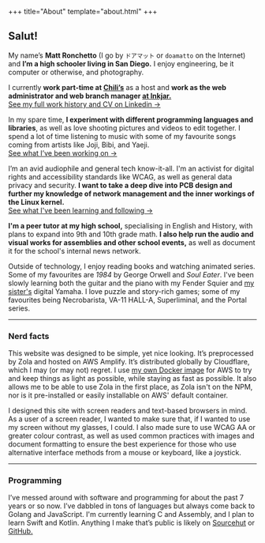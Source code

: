 +++
title="About"
template="about.html"
+++

## Salut!

My name’s **Matt Ronchetto** (I go by `ドアマット` or `doamatto` on the Internet) and **I’m a high schooler living in San Diego.** I enjoy engineering, be it computer or otherwise, and photography.

I currently **work part-time at [Chili’s](https://chilis.com)** as a host and **work as the web administrator and web branch manager [at Inkjar.](https://inkjar.org)**<br/>
[See my full work history and CV on Linkedin &rarr;](https://linkedin.com/in/matthewronchetto)

In my spare time, **I experiment with different programming languages and libraries**, as well as love shooting pictures and videos to edit together. I spend a lot of time listening to music with some of my favourite songs coming from artists like Joji, Bibi, and Yaeji.<br/>
[See what I’ve been working on &rarr;](/projects)

I’m an avid audiophile and general tech know-it-all. I'm an activist for digital rights and accessibility standards like WCAG, as well as general data privacy and security. **I want to take a deep dive into PCB design and further my knowledge of network management and the inner workings of the Linux kernel.**<br/>
[See what I've been learning and following &rarr;](/blog)

**I'm a peer tutor at my high school,** specialising in English and History, with plans to expand into 9th and 10th grade math. **I also help run the audio and visual works for assemblies and other school events,** as well as document it for the school's internal news network.

Outside of technology, I enjoy reading books and watching animated series. Some of my favourites are *1984* by George Orwell and *Soul Eater*. I've been slowly learning both the guitar and the piano with my Fender Squier and [my sister's](https://m-ronchetto.github.io/Portfolio/) digital Yamaha. I love puzzle and story-rich games; some of my favourites being Necrobarista, VA-11 HALL-A, Superliminal, and the Portal series.

---

### Nerd facts

This website was designed to be simple, yet nice looking. It’s preprocessed by Zola and hosted on AWS Amplify. It’s distributed globally by Cloudflare, which I may (or may not) regret. I use [my own Docker image](https://github.com/doamatto/amplify-zola) for AWS to try and keep things as light as possible, while staying as fast as possible. It also allows me to be able to use Zola in the first place, as Zola isn't on the NPM, nor is it pre-installed or easily installable on AWS' default container.

I designed this site with screen readers and text-based browsers in mind. As a user of a screen reader, I wanted to make sure that, if I wanted to use my screen without my glasses, I could. I also made sure to use WCAG AA or greater colour contrast, as well as used common practices with images and document formatting to ensure the best experience for those who use alternative interface methods from a mouse or keyboard, like a joystick.

---

### Programming

I’ve messed around with software and programming for about the past 7 years or so now. I’ve dabbled in tons of languages but always come back to Golang and JavaScript. I'm currently learning C and Assembly, and I plan to learn Swift and Kotlin. Anything I make that’s public is likely on [Sourcehut](https://sr.ht/~doamatto/) or [GitHub.](https://github.com/doamatto)
